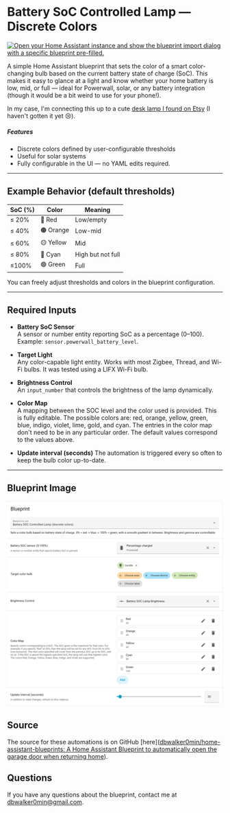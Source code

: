 # Battery SoC Controlled Lamp — Discrete Colors

[![Open your Home Assistant instance and show the blueprint import dialog with a specific blueprint pre-filled.](https://my.home-assistant.io/badges/blueprint_import.svg)](https://my.home-assistant.io/redirect/blueprint_import/?blueprint_url=https%3A%2F%2Fraw.githubusercontent.com%2Fdbwalker0min%2Fhome-assistant-blueprints%2Frefs%2Fheads%2Fmain%2Fblueprints%2Fautomation%2Fdbwalker0min%2Fbattery_soc_color_lamp_discrete.yaml)

A simple Home Assistant blueprint that sets the color of a smart color-changing bulb based on the current battery state of charge (SoC). This makes it easy to glance at a light and know whether your home battery is low, mid, or full — ideal for Powerwall, solar, or any battery integration (though it would be a bit weird to use for your phone!).

In my case, I'm connecting this up to a cute [desk lamp I found on Etsy](https://www.etsy.com/listing/1746498080/sci-fi-wasabi-custom-table-lamp-with?ref=user_profile&frs=1&pro=1) (I haven't gotten it yet :cry:).

##### Features

- Discrete colors defined by user-configurable thresholds  
- Useful for solar systems 
- Fully configurable in the UI — no YAML edits required.

---

## Example Behavior (default thresholds)

| SoC (%) | Color   | Meaning            |
|---------|---------|--------------------|
| ≤ 20%   | 🔴 Red     | Low/empty |
| ≤ 40%   | 🟠 Orange  | Low-mid            |
| ≤ 60%   | 🟡 Yellow  | Mid                |
| ≤ 80%   | 🩵 Cyan    | High but not full |
| ≤100%   | 🟢 Green   | Full               |

You can freely adjust thresholds and colors in the blueprint configuration.

---

## Required Inputs

- **Battery SoC Sensor**  
  A sensor or number entity reporting SoC as a percentage (0–100).  
  Example: `sensor.powerwall_battery_level`.

- **Target Light**  
  Any color-capable light entity. Works with most Zigbee, Thread, and Wi-Fi bulbs. It was tested using a LIFX Wi-Fi bulb.

- **Brightness Control**   
  An `input_number` that controls the brightness of the lamp dynamically.
  
- **Color Map**  
  A mapping between the SOC level and the color used is provided. This is fully editable. The possible colors are: red, orange, yellow, green, blue, indigo, violet, lime, gold, and cyan. The entries in the color map don't need to be in any particular order. The default values correspond to the values above.
  
- **Update interval (seconds)**
  The automation is triggered every so often to keep the bulb color up-to-date.

---

## Blueprint Image

![battery_soc_blueprint_image.png (1143×1085)](https://raw.githubusercontent.com/dbwalker0min/home-assistant-blueprints/refs/heads/main/docs/battery_soc_blueprint_image.png)

## Source

The source for these automations is on GitHub [here]([dbwalker0min/home-assistant-blueprints: A Home Assistant Blueprint to automatically open the garage door when returning home](https://github.com/dbwalker0min/home-assistant-blueprints)).

## Questions

If you have any questions about the blueprint, contact me at [dbwalker0min@gmail.com](mailto:dbwalker0min@gmail.com).
